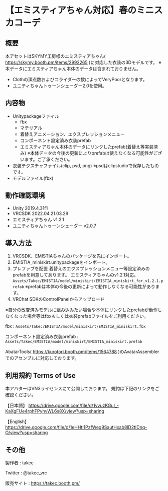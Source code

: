 # 【エミスティアちゃん対応】春のミニスカコーデ

## 概要
本アセットはSKYMY工房様のエミスティアちゃん( https://skymy.booth.pm/items/2992265 )に対応した衣装の3Dモデルです。
※本データにエミスティアちゃん本体のデータは含まれておりません。

* Clothの頂点数およびコライダーの数によってVeryPoorとなります。
* ユニティちゃんトゥーンシェーダー2.0を使用。

## 内容物
* Unitypackageファイル
  * fbx
  * マテリアル
  * 着替えアニメーション、エクスプレッションメニュー
  * コンポーネント設定済み衣装prefab
  * エミスティアちゃん本体のデータにリンクしたprefab(着替え等実装済み) ※本体データの今後の更新によりprefabは使えなくなる可能性がございます。ご了承ください。
* 衣装テクスチャファイル(clip, psd, png) ※psdはclipstudioで保存したものです。
* モデルファイル(fbx)

## 動作確認環境
* Unity 2019.4.31f1
* VRCSDK 2022.04.21.03.29
* エミスティアちゃん v1.2.1
* ユニティちゃんトゥーンシェーダー v2.0.7

## 導入方法
1. VRCSDK、EMISTIAちゃんのパッケージを先にインポート。
2. EMISTIA_miniskirt.unitypackageをインポート。
3. プレファブを配置
   着替えのエクスプレッションメニュー等設定済みのprefabを用意してあります。
   エミスティアちゃんのv1.2.1対応。
   `Assets/Takec/EMISTIA/model/miniskirt/EMISTIA_miniskirt_for_v1.2.1.prefab`
   ※prefabは本体の今後の更新によって動作しなくなる可能性があります。
4. VRChat SDKのControlPanelからアップロード

※自分の改変済みモデルに組み込みたい場合や本体にリンクしたprefabが動作しなくなった場合等はfbxもしくは衣装prefabファイルをご利用ください。

fbx : `Assets/Takec/EMISTIA/model/miniskirt/EMISTIA_miniskirt.fbx`

コンポーネント設定済み衣装prefab : `Assets/Takec/EMISTIA/model/miniskirt/EMISTIA_miniskirt.prefab`

AbatarTools( https://kurotori.booth.pm/items/1564788 )のAvatarAssemblerでのアセンブルに対応しております。

## 利用規約 Terms of Use
本アバターはVN3ライセンスにて公開しております。
規約は下記のリンクをご確認ください。

【日本語】
https://drive.google.com/file/d/1vvuzKGuI_-KaXgFUe4rphFPyhvWL6s8X/view?usp=sharing

【English】
https://drive.google.com/file/d/1eHHti1PzfWeg9SautHxab8lD2tIDnq-O/view?usp=sharing

## その他
製作者
: takec

Twitter
: @takec_vrc

販売サイト
: https://takec.booth.pm/
